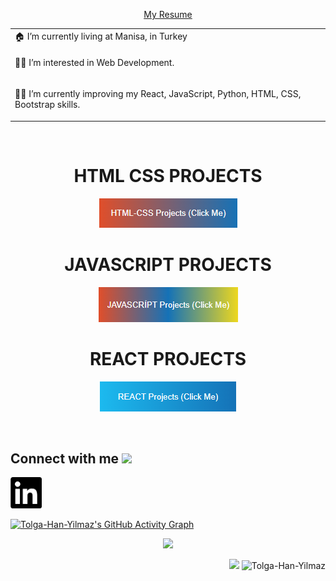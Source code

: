 <p  align="center"><a href="#">My Resume</a></p>
</hr>
<div align="center">
        <table>
            <tr>
                <td>🏠 I’m currently living at Manisa, in Turkey</td>
            </tr>
            <tr>
                <td><p>👨‍💻 I’m interested in Web Development.</td>
            </tr>
            <tr>
                <td><p>👨‍💻  I’m currently improving my React, JavaScript, Python, HTML, CSS, Bootstrap skills.</td>
            </tr>
        </table>
</div>

<br>

<div align="center">

<h1>HTML CSS PROJECTS</h1>

<a href="https://github.com/Tolga-Han-Yilmaz/HTML_CSS_Projects" style="color: #fff;text-decoration: none;"><img src="./html-css-button.png" alt="html-css"></a>

<h1>JAVASCRIPT PROJECTS</h1>

<a href="https://github.com/Tolga-Han-Yilmaz/JAVASCRIPT_Projects" style="color: #fff;text-decoration: none;"><img src="./javascript.png" alt="html-css"></a>

<h1>REACT PROJECTS</h1>

<a href="https://github.com/Tolga-Han-Yilmaz/REACT-PROJECTS" style="color: #fff;text-decoration: none;"><img src="./react.png" alt="html-css"></a>

</div>

<br>

<h2> Connect with me <img src='https://raw.githubusercontent.com/ShahriarShafin/ShahriarShafin/main/Assets/handshake.gif' width="100px"> </h2>

<a href = "https://www.linkedin.com/in/tolga-han-y%C4%B1lmaz-2b79961ba/" targer = "_blank"> <img src="./Ekran görüntüsü 2021-12-31 040113.png" width="50px"></a>

[![Tolga-Han-Yilmaz's GitHub Activity Graph](https://activity-graph.herokuapp.com/graph?username=Tolga-Han-Yilmaz&theme=tokyonight)](https://git.io/praveenscience)

<p align="center">
<a href="https://github.com/Tolga-Han-Yilmaz">
  
  <img height="180em" src="https://github-readme-stats-eight-theta.vercel.app/api/top-langs/?username=Tolga-Han-Yilmaz&layout=compact&langs_count=8&theme=algolia"/>
</a>
</p>

<p align="right"><img src="https://github.com/Tolga-Han-Yilmaz/Tolga-Han-Yilmaz/blob/main/kedi.gif" width="70px"> <img src="https://komarev.com/ghpvc/?username=Tolga-Han-Yilmaz"            alt="Tolga-Han-Yilmaz" /> </p>
